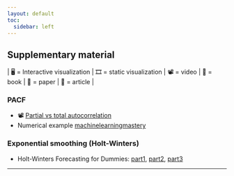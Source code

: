 ```yaml
---
layout: default
toc:
  sidebar: left
---
```


## Supplementary material
| :desktop_computer: = Interactive visualization | :film_strip: = static  visualization | :film_projector: = video | :book: = book | :page_with_curl: = paper | :page_facing_up: = article |

### PACF
* :film_projector: [Partial vs total autocorrelation](https://www.youtube.com/watch?v=R-oWTWdS1Jg)
* Numerical example [machinelearningmastery](https://machinelearningmastery.com/gentle-introduction-autocorrelation-partial-autocorrelation/) 

### Exponential smoothing (Holt-Winters)
* Holt-Winters Forecasting for Dummies: [part1](https://grisha.org/blog/2016/01/29/triple-exponential-smoothing-forecasting/), [part2](https://grisha.org/blog/2016/02/16/triple-exponential-smoothing-forecasting-part-ii/), [part3](https://grisha.org/blog/2016/02/17/triple-exponential-smoothing-forecasting-part-iii/)

---

